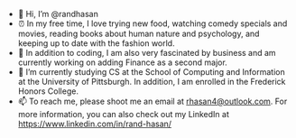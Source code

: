 - 👋 Hi, I’m @randhasan
- ⏰ In my free time, I love trying new food, watching comedy specials and movies, reading books about human nature and psychology, and keeping up to date with the fashion world.
- 👀 In addition to coding, I am also very fascinated by business and am currently working on adding Finance as a second major.
- 🌱 I’m currently studying CS at the School of Computing and Information at the University of Pittsburgh.  In addition, I am enrolled in the Frederick Honors College.
- 📫 To reach me, please shoot me an email at rhasan4@outlook.com.  For more information, you can also check out my LinkedIn at https://www.linkedin.com/in/rand-hasan/
